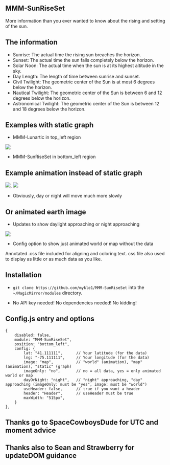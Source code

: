 ## MMM-SunRiseSet

More information than you ever wanted to know about the rising and setting of the sun.

## The information 

* Sunrise: The actual time the rising sun breaches the horizon.
* Sunset: The actual time the sun falls completely below the horizon.
* Solar Noon: The actual time when the sun is at its highest altitude in the sky.
* Day Length: The length of time between sunrise and sunset.
* Civil Twilight: The geometric center of the Sun is at most 6 degrees below the horizon.
* Nautical Twilight: The geometric center of the Sun is between 6 and 12 degrees below the horizon.
* Astronomical Twilight: The geometric center of the Sun is between 12 and 18 degrees below the horizon.

## Examples with static graph

* MMM-Lunartic in top_left region

![](pix/1.JPG)

* MMM-SunRiseSet in bottom_left region

## Example animation instead of static graph

![](pix/1.gif), ![](pix/11.JPG)
* Obviously, day or night will move much more slowly

## Or animated earth image
* Updates to show daylight approaching or night approaching

![](pix/cc.JPG)

* Config option to show just animated world or map without the data

Annotated .css file included for aligning and coloring text. 
css file also used to display as little or as much data as you like.

## Installation

* `git clone https://github.com/mykle1/MMM-SunRiseSet` into the `~/MagicMirror/modules` directory.

* No API key needed! No dependencies needed! No kidding!


## Config.js entry and options

    {
		disabled: false,
		module: "MMM-SunRiseSet",
		position: "bottom_left",
		config: {
			lat: "41.111111",      // Your latitude (for the data)
			lng: "-75.111111",     // Your longitude (for the data)
			image: "map",          // "world" (animation), "map" (animation), "static" (graph)
			imageOnly: "no",       // no = all data, yes = only animated world or map
			dayOrNight: "night",   // "night" approaching, "day" approaching (imageOnly: must be "yes", image: must be "world") 
			useHeader: false,      // true if you want a header
			header: "Header",      // useHeader must be true
			maxWidth: "515px",
        }
    },
	

## Thanks go to SpaceCowboysDude for UTC and moment advice
## Thanks also to Sean and Strawberry for updateDOM guidance
